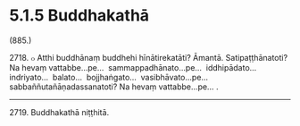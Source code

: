 

# 5.1.5 Buddhakathā




(885.)

2718\. ๐ Atthi buddhānaṃ buddhehi hīnātirekatāti? Āmantā. Satipaṭṭhānatoti? Na hevaṃ vattabbe…pe…  sammappadhānato…pe…  iddhipādato…  indriyato…  balato…  bojjhaṅgato…  vasibhāvato…pe…  sabbaññutañāṇadassanatoti? Na hevaṃ vattabbe…pe… .

---

2719\. Buddhakathā niṭṭhitā.





